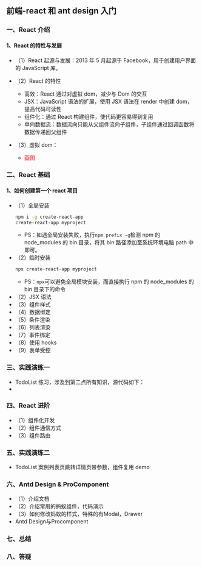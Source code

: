 ## 前端-react 和 ant design 入门

### 一、React 介绍

#### 1、React 的特性与发展

- （1）React 起源与发展：2013 年 5 月起源于 Facebook，用于创建用户界面的 JavaScript 库。

- （2）React 的特性

  - 高效：React 通过对虚拟 dom，减少与 Dom 的交互
  - JSX：JavaScript 语法的扩展，使用 JSX 语法在 render 中创建 dom，提高代码可读性
  - 组件化：通过 React 构建组件，使代码更容易得到复用
  - 单向数据流：数据流向只能从父组件流向子组件，子组件通过回调函数将数据传递回父组件

- （3）虚拟 dom：
  - <font color="red">画图</font>

### 二、React 基础

#### 1、如何创建第一个 react 项目

- （1）全局安装
  ```bash
  npm i -g create-react-app
  create-react-app myproject
  ```
  - PS：如遇全局安装失败，执行`npm prefix -g`检测 npm 的 node_modules 的 bin 目录，将其 bin 路径添加至系统环境电脑 path 中即可。
- （2）临时安装
  ```bash
  npx create-react-app myproject
  ```
    - PS：`npx`可以避免全局模块安装，而直接执行 npm 的 node_modules 的 bin 目录下的命令
- （2）JSX 语法
- （3）组件样式
- （4）数据绑定
- （5）条件渲染
- （6）列表渲染
- （7）事件绑定
- （8）使用 hooks
- （9）表单受控

### 三、实践演练一

- TodoList 练习，涉及到第二点所有知识，源代码如下：
-

### 四、React 进阶

- （1）组件化开发
- （2）组件通信方式
- （3）组件路由

### 五、实践演练二

- TodoList 案例列表页跳转详情页带参数，组件复用 demo

### 六、Antd Design & ProComponent
- （1）介绍文档
- （2）介绍常用的蚂蚁组件，代码演示
- （3）如何修改蚂蚁的样式，特殊的有Modal，Drawer
- Antd Design与Procomponent

### 七、总结

### 八、答疑
